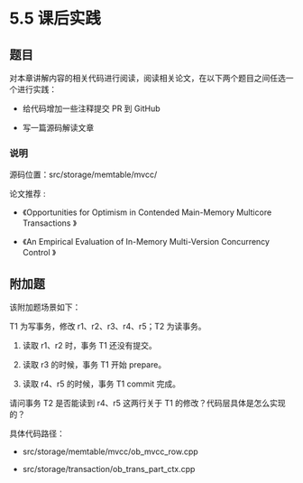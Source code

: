 # 5.5 课后实践

## 题目

对本章讲解内容的相关代码进行阅读，阅读相关论文，在以下两个题目之间任选一个进行实践：

* 给代码增加一些注释提交 PR 到 GitHub

* 写一篇源码解读文章

### 说明

源码位置：src/storage/memtable/mvcc/

论文推荐 :

* 《Opportunities for Optimism in Contended Main-Memory Multicore Transactions 》

* 《An Empirical Evaluation of In-Memory Multi-Version Concurrency Control 》

## 附加题

该附加题场景如下：

T1 为写事务，修改 r1、r2、r3、r4、r5；T2 为读事务。

1. 读取 r1、r2 时，事务 T1 还没有提交。

2. 读取 r3 的时候，事务 T1 开始 prepare。

3. 读取 r4、r5 的时候，事务 T1 commit 完成。

请问事务 T2 是否能读到 r4、r5 这两行关于 T1 的修改？代码层具体是怎么实现的？

具体代码路径：

* src/storage/memtable/mvcc/ob_mvcc_row.cpp

* src/storage/transaction/ob_trans_part_ctx.cpp
